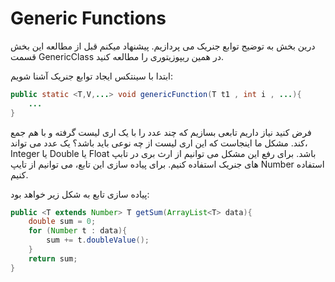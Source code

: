 # Generic Functions
درین بخش به توضیح توابع جنریک می پردازیم. پیشنهاد میکنم قبل از مطالعه این بخش قسمت GenericClass در همین ریپوزیتوری را مطالعه کنید.

ابتدا با سینتکس ایجاد توابع جنریک آشنا شویم:
```java
public static <T,V,...> void genericFunction(T t1 , int i , ...){
    ...
}
```

فرض کنید نیاز داریم تابعی بسازیم که چند عدد را با یک اری لیست گرفته و با هم جمع کند. مشکل ما اینجاست که این اری لیست از چه نوعی باید باشد؟ یک عدد می تواند، Integer یا Double یا Float باشد. برای رفع این مشکل می توانیم از ارث بری در تابپ های جنریک استفاده کنیم. برای پیاده سازی این تابع، می توانیم از تایپ Number استفاده کنیم.

پیاده سازی تابع به شکل زیر خواهد بود:
```java
public <T extends Number> T getSum(ArrayList<T> data){
    double sum = 0;
    for (Number t : data){
        sum += t.doubleValue();
    }
    return sum;
}
```
